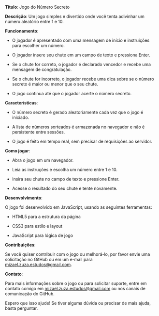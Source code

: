 **Título**: Jogo do Número Secreto

**Descrição**: Um jogo simples e divertido onde você tenta adivinhar um número aleatório entre 1 e 10.

**Funcionamento**:

* O jogador é apresentado com uma mensagem de início e instruições para escolher um número.

* O jogador insere seu chute em um campo de texto e pressiona Enter.

* Se o chute for correto, o jogador é declarado vencedor e recebe uma mensagem de congratulação.

* Se o chute for incorreto, o jogador recebe uma dica sobre se o número secreto é maior ou menor que o seu chute.

* O jogo continua até que o jogador acerte o número secreto.



**Características**:

* O número secreto é gerado aleatoriamente cada vez que o jogo é iniciado.

* A lista de números sorteados é armazenada no navegador e não é persistente entre sessões.

* O jogo é feito em tempo real, sem precisar de requisições ao servidor.



**Como jogar**:

* Abra o jogo em um navegador.

* Leia as instruções e escolha um número entre 1 e 10.

* Insira seu chute no campo de texto e pressione Enter.

* Acesse o resultado do seu chute e tente novamente.



**Desenvolvimento**:

O jogo foi desenvolvido em JavaScript, usando as seguintes ferramentas:

* HTML5 para a estrutura da página

* CSS3 para estilo e layout

* JavaScript para lógica de jogo


**Contribuições**:

Se você quiser contribuir com o jogo ou melhorá-lo, por favor envie uma solicitação no GitHub ou em um e-mail para mizael.zuza.estudos@gmail.com.

**Contato**:

Para mais informações sobre o jogo ou para solicitar suporte, entre em contato comigo em mizael.zuza.estudos@gmail.com ou nos canais de comunicação do GitHub.

Espero que isso ajude! Se tiver alguma dúvida ou precisar de mais ajuda, basta perguntar.
